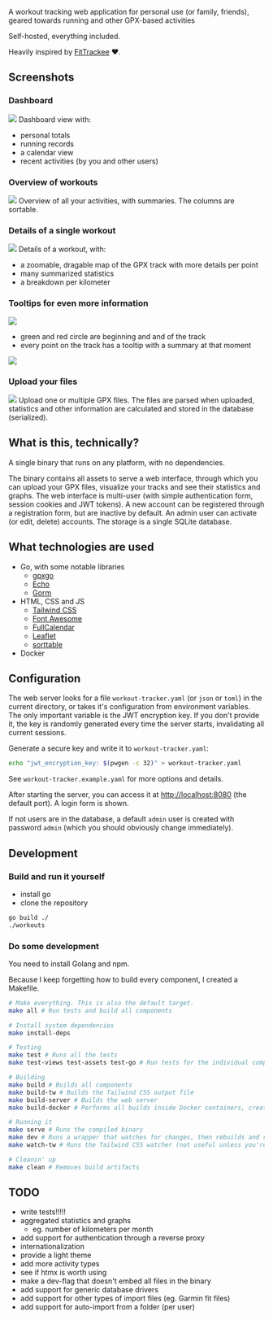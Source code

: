 A workout tracking web application for personal use (or family, friends), geared towards running and other GPX-based
activities

Self-hosted, everything included.

Heavily inspired by [FitTrackee](https://github.com/SamR1/FitTrackee) :heart:.

## Screenshots

### Dashboard

![](docs/dashboard.jpg)
Dashboard view with:

- personal totals
- running records
- a calendar view
- recent activities (by you and other users)

### Overview of workouts

![](docs/workout_overview.jpg)
Overview of all your activities, with summaries. The columns are sortable.

### Details of a single workout

![](docs/single_workout.jpg)
Details of a workout, with:

- a zoomable, dragable map of the GPX track with more details per point
- many summarized statistics
- a breakdown per kilometer

### Tooltips for even more information

![](docs/track_tooltip.png)

- green and red circle are beginning and and of the track
- every point on the track has a tooltip with a summary at that moment

![](docs/track_tooltip.gif)

### Upload your files

![](docs/upload_workouts.jpg)
Upload one or multiple GPX files.
The files are parsed when uploaded, statistics and other information are calculated and stored in the database (serialized).

## What is this, technically?

A single binary that runs on any platform, with no dependencies.

The binary contains all assets to serve a web interface, through which you can upload your GPX files, visualize your
tracks and see their statistics and graphs. The web interface is multi-user (with simple authentication form, session
cookies and JWT tokens). A new account can be registered through a registration form, but are inactive by default. An
admin user can activate (or edit, delete) accounts. The storage is a single SQLite database.

## What technologies are used

- Go, with some notable libraries
  - [gpxgo](github.com/tkrajina/gpxgo)
  - [Echo](https://echo.labstack.com/)
  - [Gorm](https://gorm.io)
- HTML, CSS and JS
  - [Tailwind CSS](https://tailwindcss.com/)
  - [Font Awesome](https://fontawesome.com/)
  - [FullCalendar](https://fullcalendar.io/)
  - [Leaflet](https://leafletjs.com/)
  - [sorttable](https://www.kryogenix.org/code/browser/sorttable/)
- Docker

## Configuration

The web server looks for a file `workout-tracker.yaml` (or `json` or `toml`) in the current directory, or takes it's
configuration from environment variables. The only important variable is the JWT encryption key. If you don't provide
it, the key is randomly generated every time the server starts, invalidating all current sessions.

Generate a secure key and write it to `workout-tracker.yaml`:

```bash
echo "jwt_encryption_key: $(pwgen -c 32)" > workout-tracker.yaml
```

See `workout-tracker.example.yaml` for more options and details.

After starting the server, you can access it at <http://localhost:8080> (the default port). A login form is shown.

If not users are in the database, a default `admin` user is created with password `admin` (which you should obviously
change immediately).

## Development

### Build and run it yourself

- install go
- clone the repository

```bash
go build ./
./workouts
```

### Do some development

You need to install Golang and npm.

Because I keep forgetting how to build every component, I created a Makefile.

```bash
# Make everything. This is also the default target.
make all # Run tests and build all components

# Install system dependencies
make install-deps

# Testing
make test # Runs all the tests
make test-views test-assets test-go # Run tests for the individual components

# Building
make build # Builds all components
make build-tw # Builds the Tailwind CSS output file
make build-server # Builds the web server
make build-docker # Performs all builds inside Docker containers, creates a Docker image

# Running it
make serve # Runs the compiled binary
make dev # Runs a wrapper that watches for changes, then rebuilds and restarts
make watch-tw # Runs the Tailwind CSS watcher (not useful unless you're debugging Tailwind CSS)

# Cleanin' up
make clean # Removes build artifacts
```

## TODO

- write tests!!!!!
- aggregated statistics and graphs
  - eg. number of kilometers per month
- add support for authentication through a reverse proxy
- internationalization
- provide a light theme
- add more activity types
- see if htmx is worth using
- make a dev-flag that doesn't embed all files in the binary
- add support for generic database drivers
- add support for other types of import files (eg. Garmin fit files)
- add support for auto-import from a folder (per user)

